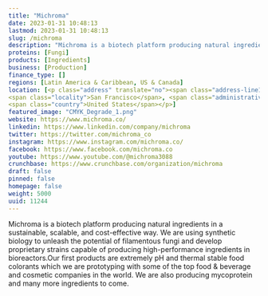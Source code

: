 ```yaml
---
title: "Michroma"
date: 2023-01-31 10:48:13
lastmod: 2023-01-31 10:48:13
slug: /michroma
description: "Michroma is a biotech platform producing natural ingredients in a sustainable, scalable, and cost-effective way. We are using synthetic biology to unleash the potential of filamentous fungi and develop proprietary strains capable of producing high-performance ingredients in bioreactors.Our first products are extremely pH and thermal stable food colorants which we are prototyping with some of the top food & beverage and cosmetic companies in the world. We are also producing mycoprotein and many more ingredients to come."
proteins: [Fungi]
products: [Ingredients]
business: [Production]
finance_type: []
regions: [Latin America & Caribbean, US & Canada]
location: [<p class="address" translate="no"><span class="address-line1">U.S. 101 5911</span><br>
<span class="locality">San Francisco</span>, <span class="administrative-area">California</span> <span class="postal-code">94103</span><br>
<span class="country">United States</span></p>]
featured_image: "CMYK_Degrade_1.png"
website: https://www.michroma.co/
linkedin: https://www.linkedin.com/company/michroma
twitter: https://twitter.com/michroma_co
instagram: https://www.instagram.com/michroma.co/
facebook: https://www.facebook.com/michroma.co
youtube: https://www.youtube.com/@michroma3088
crunchbase: https://www.crunchbase.com/organization/michroma
draft: false
pinned: false
homepage: false
weight: 5000
uuid: 11244
---
```

Michroma is a biotech platform producing natural ingredients in a sustainable, scalable, and cost-effective way. We are using synthetic biology to unleash the potential of filamentous fungi and develop proprietary strains capable of producing high-performance ingredients in bioreactors.Our first products are extremely pH and thermal stable food colorants which we are prototyping with some of the top food & beverage and cosmetic companies in the world. We are also producing mycoprotein and many more ingredients to come.
